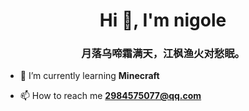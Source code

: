 <h1 align="center">Hi 👋, I'm nigole</h1>
<h3 align="center">月落乌啼霜满天，江枫渔火对愁眠。</h3>

- 🌱 I’m currently learning **Minecraft**

- 📫 How to reach me **2984575077@qq.com**

<p align="left">
</p>

